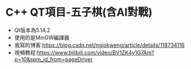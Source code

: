 # C++ QT項目-五子棋(含AI對戰)

- Qt版本為5.14.2
- 使用的是MinGW編譯器
- 我寫的博客:https://blog.csdn.net/ngiokweng/article/details/118734116
- 視頻教程:https://www.bilibili.com/video/BV1ZK4y1G7Am?p=10&spm_id_from=pageDriver
